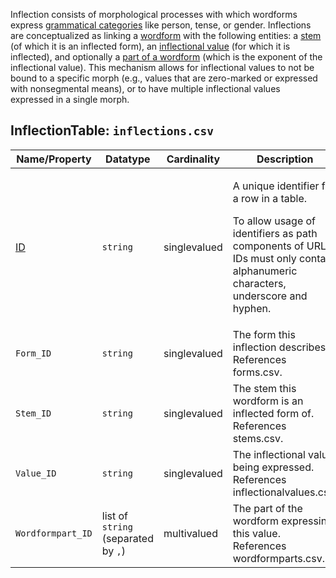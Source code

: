 Inflection consists of morphological processes with which wordforms express [grammatical categories](../inflectionalcategories) like person, tense, or gender.
Inflections are conceptualized as linking a [wordform](../wordforms) with the following entities: a [stem](../stems) (of which it is an inflected form), an [inflectional value](inflectionalvalues) (for which it is inflected), and optionally a [part of a wordform](../wordformparts) (which is the exponent of the inflectional value).
This mechanism allows for inflectional values to not be bound to a specific morph (e.g., values that are zero-marked or expressed with nonsegmental means), or to have multiple inflectional values expressed in a single morph.

## InflectionTable: `inflections.csv`

Name/Property | Datatype | Cardinality | Description
 --- | --- | --- | --- 
[ID](http://cldf.clld.org/v1.0/terms.rdf#id) | `string` | singlevalued | <div> <p>A unique identifier for a row in a table.</p> <p> To allow usage of identifiers as path components of URLs IDs must only contain alphanumeric characters, underscore and hyphen. </p> </div> 
`Form_ID` | `string` | singlevalued | The form this inflection describes.<br>References forms.csv.
`Stem_ID` | `string` | singlevalued | The stem this wordform is an inflected form of.<br>References stems.csv.
`Value_ID` | `string` | singlevalued | The inflectional value being expressed.<br>References inflectionalvalues.csv.
`Wordformpart_ID` | list of `string` (separated by `,`) | multivalued | The part of the wordform expressing this value.<br>References wordformparts.csv.